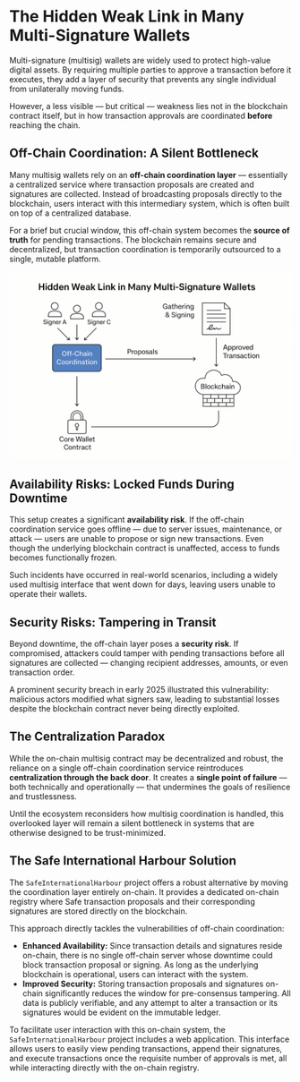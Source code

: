 # The Hidden Weak Link in Many Multi-Signature Wallets

Multi-signature (multisig) wallets are widely used to protect high-value digital assets. By requiring multiple parties to approve a transaction before it executes, they add a layer of security that prevents any single individual from unilaterally moving funds.

However, a less visible — but critical — weakness lies not in the blockchain contract itself, but in how transaction approvals are coordinated **before** reaching the chain.

## Off-Chain Coordination: A Silent Bottleneck

Many multisig wallets rely on an **off-chain coordination layer** — essentially a centralized service where transaction proposals are created and signatures are collected. Instead of broadcasting proposals directly to the blockchain, users interact with this intermediary system, which is often built on top of a centralized database.

For a brief but crucial window, this off-chain system becomes the **source of truth** for pending transactions. The blockchain remains secure and decentralized, but transaction coordination is temporarily outsourced to a single, mutable platform.

<img src="assets/lifecycle.png" alt="Transaction Lifecycle" />

## Availability Risks: Locked Funds During Downtime

This setup creates a significant **availability risk**. If the off-chain coordination service goes offline — due to server issues, maintenance, or attack — users are unable to propose or sign new transactions. Even though the underlying blockchain contract is unaffected, access to funds becomes functionally frozen.

Such incidents have occurred in real-world scenarios, including a widely used multisig interface that went down for days, leaving users unable to operate their wallets.

## Security Risks: Tampering in Transit

Beyond downtime, the off-chain layer poses a **security risk**. If compromised, attackers could tamper with pending transactions before all signatures are collected — changing recipient addresses, amounts, or even transaction order.

A prominent security breach in early 2025 illustrated this vulnerability: malicious actors modified what signers saw, leading to substantial losses despite the blockchain contract never being directly exploited.

## The Centralization Paradox

While the on-chain multisig contract may be decentralized and robust, the reliance on a single off-chain coordination service reintroduces **centralization through the back door**. It creates a **single point of failure** — both technically and operationally — that undermines the goals of resilience and trustlessness.

Until the ecosystem reconsiders how multisig coordination is handled, this overlooked layer will remain a silent bottleneck in systems that are otherwise designed to be trust-minimized.

## The Safe International Harbour Solution

The `SafeInternationalHarbour` project offers a robust alternative by moving the coordination layer entirely on-chain. It provides a dedicated on-chain registry where Safe transaction proposals and their corresponding signatures are stored directly on the blockchain.

This approach directly tackles the vulnerabilities of off-chain coordination:

*   **Enhanced Availability:** Since transaction details and signatures reside on-chain, there is no single off-chain server whose downtime could block transaction proposal or signing. As long as the underlying blockchain is operational, users can interact with the system.
*   **Improved Security:** Storing transaction proposals and signatures on-chain significantly reduces the window for pre-consensus tampering. All data is publicly verifiable, and any attempt to alter a transaction or its signatures would be evident on the immutable ledger.

To facilitate user interaction with this on-chain system, the `SafeInternationalHarbour` project includes a web application. This interface allows users to easily view pending transactions, append their signatures, and execute transactions once the requisite number of approvals is met, all while interacting directly with the on-chain registry.
